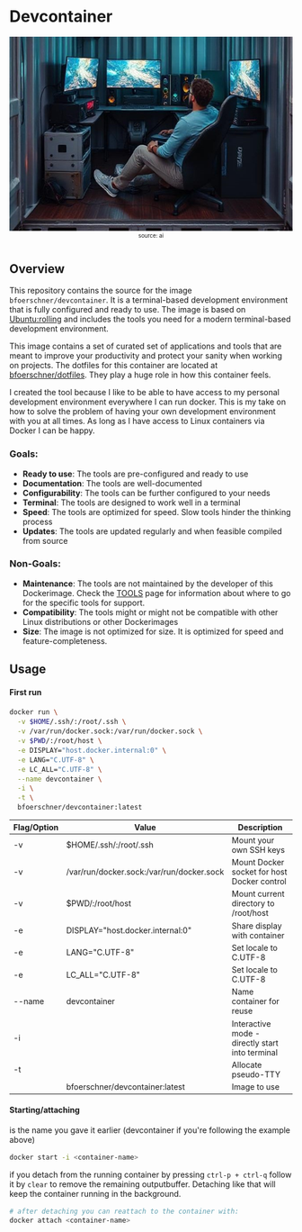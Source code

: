 # Devcontainer

<p align="center">
  <img src="docs/images/devcontainer.jpg" alt="Devcontainer image">
  <sup><sup>source: ai</sup></sup>
</p>

## Overview

This repository contains the source for the image ```bfoerschner/devcontainer```. It is a terminal-based development environment that is fully configured and ready to use. The image is based on [Ubuntu:rolling](https://hub.docker.com/_/ubuntu) and includes the tools you need for a modern terminal-based development environment.

This image contains a set of curated set of applications and tools that are meant to improve your productivity and protect your sanity when working on projects. The dotfiles for this container are located at [bfoerschner/dotfiles](https://github.com/bfoerschner/dotfiles). They play a huge role in how this container feels.

I created the tool because I like to be able to have access to my personal development environment everywhere I can run docker. This is my take on how to solve the problem of having your own development environment with you at all times. As long as I have access to Linux containers via Docker I can be happy.

### Goals:
- **Ready to use**: The tools are pre-configured and ready to use
- **Documentation**: The tools are well-documented
- **Configurability**: The tools can be further configured to your needs
- **Terminal**: The tools are designed to work well in a terminal
- **Speed**: The tools are optimized for speed. Slow tools hinder the thinking process
- **Updates**: The tools are updated regularly and when feasible compiled from source

### Non-Goals:
- **Maintenance**: The tools are not maintained by the developer of this Dockerimage. Check the
[TOOLS](/docs/TOOLS.md) page for information about where to go for the specific tools for support.
- **Compatibility**: The tools might or might not be compatible with other Linux distributions or other Dockerimages
- **Size**: The image is not optimized for size. It is optimized for speed and feature-completeness.

## Usage

#### First run
```bash
docker run \
  -v $HOME/.ssh/:/root/.ssh \
  -v /var/run/docker.sock:/var/run/docker.sock \
  -v $PWD/:/root/host \
  -e DISPLAY="host.docker.internal:0" \
  -e LANG="C.UTF-8" \
  -e LC_ALL="C.UTF-8" \
  --name devcontainer \
  -i \
  -t \
  bfoerschner/devcontainer:latest
```


| Flag/Option | Value                                     | Description                                     |
|-------------|-------------------------------------------|-------------------------------------------------|
| -v          | $HOME/.ssh/:/root/.ssh                    | Mount your own SSH keys                                  |
| -v          | /var/run/docker.sock:/var/run/docker.sock | Mount Docker socket for host Docker control     |
| -v          | $PWD/:/root/host                          | Mount current directory to /root/host           |
| -e          | DISPLAY="host.docker.internal:0"          | Share display with container                    |
| -e          | LANG="C.UTF-8"                            | Set locale to C.UTF-8                           |
| -e          | LC_ALL="C.UTF-8"                          | Set locale to C.UTF-8                           |
| --name      | devcontainer                              | Name container for reuse                        |
| -i          |                                           | Interactive mode - directly start into terminal |
| -t         |                                            | Allocate pseudo-TTY                            |
| | bfoerschner/devcontainer:latest | Image to use |


#### Starting/attaching
<container-name> is the name you gave it earlier (devcontainer if you're following the example above)

```bash
docker start -i <container-name>
```

if you detach from the running container by pressing ```ctrl-p + ctrl-q``` follow it by ```clear``` to 
remove the remaining outputbuffer. Detaching like that will keep the container running in the background.
```bash
# after detaching you can reattach to the container with:
docker attach <container-name> 
```
